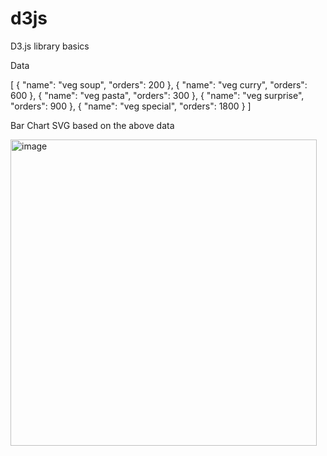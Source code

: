 # d3js
D3.js library basics

Data

[
    {
      "name": "veg soup",
      "orders": 200
    },
    {
      "name": "veg curry",
      "orders": 600
    },
    {
      "name": "veg pasta",
      "orders": 300
    },
    {
      "name": "veg surprise",
      "orders": 900
    },
    {
      "name": "veg special",
      "orders": 1800
    }
  ]

Bar Chart SVG based on the above data

<img width="490" alt="image" src="https://github.com/saikrishnareddykatta/d3js/assets/45930992/5692efeb-52d7-4216-a9c7-cee3fea4114d">


